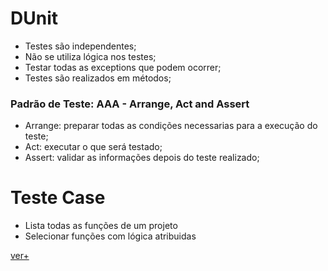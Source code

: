 # DUnit
- Testes são independentes;
- Não se utiliza lógica nos testes;
- Testar todas as exceptions que podem ocorrer;
- Testes são realizados em métodos;

### Padrão de Teste: AAA - Arrange, Act and Assert
- Arrange: preparar todas as condições necessarias para a execução do teste;
- Act: executar o que será testado;
- Assert: validar as informações depois do teste realizado;

# Teste Case
- Lista todas as funções de um projeto
- Selecionar funções com lógica atribuidas


[ver+](https://www.youtube.com/watch?v=JOpMlhtJ9AM)

